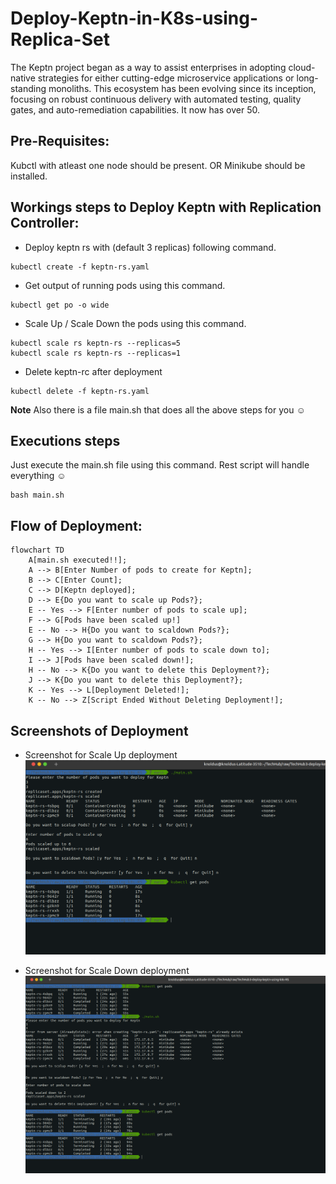 # Deploy-Keptn-in-K8s-using-Replica-Set
The Keptn project began as a way to assist enterprises in adopting cloud-native strategies for either cutting-edge microservice applications or long-standing monoliths. This ecosystem has been evolving since its inception, focusing on robust continuous delivery with automated testing, quality gates, and auto-remediation capabilities. It now has over 50.

## Pre-Requisites:
Kubctl with atleast one node should be present. OR Minikube should be installed.

## Workings steps to Deploy Keptn with Replication Controller:

- Deploy keptn rs with (default 3 replicas) following command.
```
kubectl create -f keptn-rs.yaml
```

- Get output of running pods using this command.
```
kubectl get po -o wide
```

- Scale Up / Scale Down the pods using this command.
```
kubectl scale rs keptn-rs --replicas=5
kubectl scale rs keptn-rs --replicas=1
```

- Delete keptn-rc after deployment
```
kubectl delete -f keptn-rs.yaml
```
**Note** Also there is a file main.sh that does all the above steps for you :relaxed:

## Executions steps
Just execute the main.sh file using this command. Rest script will handle everything :relaxed:

```
bash main.sh
```

## Flow of Deployment:
```mermaid
flowchart TD
    A[main.sh executed!!];
    A --> B[Enter Number of pods to create for Keptn];
    B --> C[Enter Count];
    C --> D[Keptn deployed];
    D --> E{Do you want to scale up Pods?};
    E -- Yes --> F[Enter number of pods to scale up];
    F --> G[Pods have been scaled up!]
    E -- No --> H{Do you want to scaldown Pods?};
    G --> H{Do you want to scaldown Pods?};
    H -- Yes --> I[Enter number of pods to scale down to];
    I --> J[Pods have been scaled down!];
    H -- No --> K{Do you want to delete this Deployment?};
    J --> K{Do you want to delete this Deployment?};
    K -- Yes --> L[Deployment Deleted!];
    K -- No --> Z[Script Ended Without Deleting Deployment!];
```

## Screenshots of Deployment
- Screenshot for Scale Up deployment
![alt text](./images/ReplicaSet_scaleup.png)

- Screenshot for Scale Down deployment
![alt text](./images/ReplicaSet_scaledown.png)